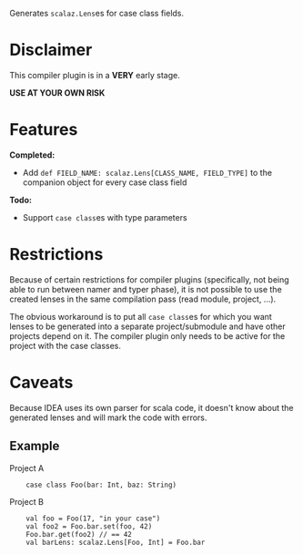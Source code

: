 Generates `scalaz.Lens`es for case class fields.

Disclaimer
==========
This compiler plugin is in a **VERY** early stage.

**USE AT YOUR OWN RISK**

Features
========
**Completed:**

 + Add `def FIELD_NAME: scalaz.Lens[CLASS_NAME, FIELD_TYPE]` to the companion object for every case class field


**Todo:**

 + Support `case class`es with type parameters


Restrictions
============
Because of certain restrictions for compiler plugins (specifically, not being able to run between namer and typer phase),
it is not possible to use the created lenses in the same compilation pass (read module, project, ...).

The obvious workaround is to put all `case class`es for which you want lenses to be generated into a separate project/submodule
and have other projects depend on it. The compiler plugin only needs to be active for the project with the case classes.

Caveats
=======
Because IDEA uses its own parser for scala code, it doesn't know about the generated lenses and will mark the code with errors.

Example
-------

Project A

        case class Foo(bar: Int, baz: String)

Project B

        val foo = Foo(17, "in your case")
        val foo2 = Foo.bar.set(foo, 42)
        Foo.bar.get(foo2) // == 42
        val barLens: scalaz.Lens[Foo, Int] = Foo.bar
